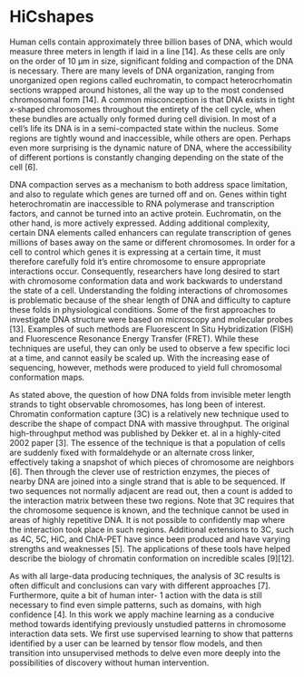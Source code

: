 # HiCshapes

Human cells contain approximately three billion bases of DNA, which would measure three
meters in length if laid in a line [14]. As these cells are only on the order of 10 µm in
size, significant folding and compaction of the DNA is necessary. There are many levels of
DNA organization, ranging from unorganized open regions called euchromatin, to compact
heterocrhomatin sections wrapped around histones, all the way up to the most condensed
chromosomal form [14]. A common misconception is that DNA exists in tight x-shaped
chromosomes throughout the entirety of the cell cycle, when these bundles are actually only
formed during cell division. In most of a cell’s life its DNA is in a semi-compacted state
within the nucleus. Some regions are tightly wound and inaccessible, while others are open.
Perhaps even more surprising is the dynamic nature of DNA, where the accessibility of different
portions is constantly changing depending on the state of the cell [6].

DNA compaction serves as a mechanism to both address space limitation, and also to regulate
which genes are turned off and on. Genes within tight heterochromatin are inaccessible
to RNA polymerase and transcription factors, and cannot be turned into an active protein.
Euchromatin, on the other hand, is more actively expressed. Adding additional complexity,
certain DNA elements called enhancers can regulate transcription of genes millions of bases
away on the same or different chromosomes. In order for a cell to control which genes it is
expressing at a certain time, it must therefore carefully fold it’s entire chromosome to ensure
appropriate interactions occur. Consequently, researchers have long desired to start with
chromosome conformation data and work backwards to understand the state of a cell.
Understanding the folding interactions of chromosomes is problematic because of the shear
length of DNA and difficulty to capture these folds in physiological conditions. Some of the
first approaches to investigate DNA structure were based on microscopy and molecular probes
[13]. Examples of such methods are Fluorescent In Situ Hybridization (FISH) and Fluorescence
Resonance Energy Transfer (FRET). While these techniques are useful, they can only
be used to observe a few specific loci at a time, and cannot easily be scaled up. With the
increasing ease of sequencing, however, methods were produced to yield full chromosomal
conformation maps.

As stated above, the question of how DNA folds from invisible meter length strands to tight
observable chromosomes, has long been of interest. Chromatin conformation capture (3C) is
a relatively new technique used to describe the shape of compact DNA with massive throughput.
The original high-throughput method was published by Dekker et. al in a highly-cited
2002 paper [3]. The essence of the technique is that a population of cells are suddenly fixed
with formaldehyde or an alternate cross linker, effectively taking a snapshot of which pieces of
chromosome are neighbors [6]. Then through the clever use of restriction enzymes, the pieces
of nearby DNA are joined into a single strand that is able to be sequenced. If two sequences
not normally adjacent are read out, then a count is added to the interaction matrix between
these two regions. Note that 3C requires that the chromosome sequence is known, and the
technique cannot be used in areas of highly repetitive DNA. It is not possible to confidently
map where the interaction took place in such regions. Additional extensions to 3C, such
as 4C, 5C, HiC, and ChIA-PET have since been produced and have varying strengths and
weaknesses [5]. The applications of these tools have helped describe the biology of chromatin
conformation on incredible scales [9][12].

As with all large-data producing techniques, the analysis of 3C results is often difficult and
conclusions can vary with different approaches [7]. Furthermore, quite a bit of human inter-
1
action with the data is still necessary to find even simple patterns, such as domains, with
high confidence [4]. In this work we apply machine learning as a conducive method towards
identifying previously unstudied patterns in chromosome interaction data sets. We first use
supervised learning to show that patterns identified by a user can be learned by tensor flow
models, and then transition into unsupervised methods to delve even more deeply into the
possibilities of discovery without human intervention.

